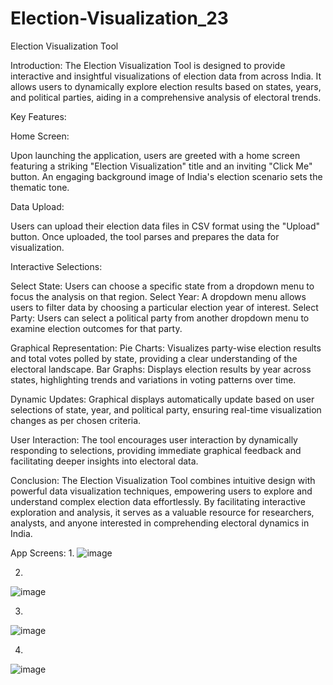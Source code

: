 # Election-Visualization_23



Election Visualization Tool

Introduction:
The Election Visualization Tool is designed to provide interactive and insightful visualizations of election data from across India. It allows users to dynamically explore election results based on states, years, and political parties, aiding in a comprehensive analysis of electoral trends.

Key Features:

Home Screen:

Upon launching the application, users are greeted with a home screen featuring a striking "Election Visualization" title and an inviting "Click Me" button.
An engaging background image of India's election scenario sets the thematic tone.

Data Upload:

Users can upload their election data files in CSV format using the "Upload" button. Once uploaded, the tool parses and prepares the data for visualization.

Interactive Selections:

Select State: Users can choose a specific state from a dropdown menu to focus the analysis on that region.
Select Year: A dropdown menu allows users to filter data by choosing a particular election year of interest.
Select Party: Users can select a political party from another dropdown menu to examine election outcomes for that party.

Graphical Representation:
Pie Charts: Visualizes party-wise election results and total votes polled by state, providing a clear understanding of the electoral landscape.
Bar Graphs: Displays election results by year across states, highlighting trends and variations in voting patterns over time.

Dynamic Updates:
Graphical displays automatically update based on user selections of state, year, and political party, ensuring real-time visualization changes as per chosen criteria.

User Interaction:
The tool encourages user interaction by dynamically responding to selections, providing immediate graphical feedback and facilitating deeper insights into electoral data.




Conclusion:
The Election Visualization Tool combines intuitive design with powerful data visualization techniques, empowering users to explore and understand complex election data effortlessly. By facilitating interactive exploration and analysis, it serves as a valuable resource for researchers, analysts, and anyone interested in comprehending electoral dynamics in India.

App Screens:
1.
![image](https://github.com/Pradyumna-cyber/Election-Visualization_23/assets/73057121/a4d93f07-8826-4a03-892f-a78b941f1df0)


2.
![image](https://github.com/Pradyumna-cyber/Election-Visualization_23/assets/73057121/d392dd5a-4d4e-4e81-81ab-b08bea480045)


3.
![image](https://github.com/Pradyumna-cyber/Election-Visualization_23/assets/73057121/a5349552-46b4-4ba1-b149-47b9e47f75a0)

4.
![image](https://github.com/Pradyumna-cyber/Election-Visualization_23/assets/73057121/7199949e-8717-45a5-8a56-dbd6bb3b274f)
